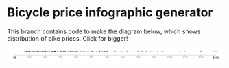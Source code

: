 
# Bicycle price infographic generator

This branch contains code to make the diagram below, which shows distribution of bike prices. Click for bigger!

<p align="center" style="text-align: center">
<img src="price_distribution.png?raw=true" alt="Distribution of bike prices">
</p>